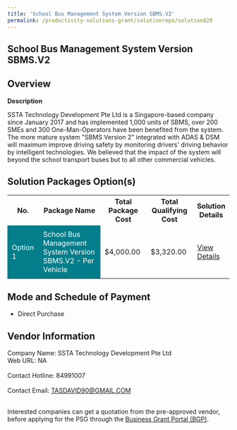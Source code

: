 ```yaml
---
title: 'School Bus Management System Version SBMS.V2'
permalink: /productivity-solutions-grant/solutionrepo/solution820
---
```


## School Bus Management System Version SBMS.V2

## Overview

**Description**

SSTA Technology Development Pte Ltd is a Singapore-based company since January 2017 and has implemented 1,000 units of SBMS, over 200 SMEs and 300 One-Man-Operators have been benefited from the system. The more mature system "SBMS Version 2" integrated with ADAS & DSM will maximum improve driving safety by monitoring drivers' driving behavior by intelligent technologies. We believed that the impact of the system will beyond the school transport buses but to all other commercial vehicles.

## Solution Packages Option(s)

<table>
<tr>
<th><b>No.</b></th>
<th><b>Package Name</b></th>
<th><b>Total Package Cost</b></th>
<th><b>Total Qualifying Cost</b></th>
<th><b>Solution Details</b></th>
</tr>
<tr>
<td style='padding: 10px; background-color: #037E8A; color: #FFFFFF;'>Option 1</td>
<td style='padding: 10px; background-color: #037E8A; color: #FFFFFF;'>School Bus Management System Version SBMS.V2 - Per Vehicle</td>
<td style='padding: 10px;'>$4,000.00</td>
<td style='padding: 10px;'>$3,320.00</td>
<td style='padding: 10px;'><a href='/images/psg/SSTA_SchoolBusManagement_DesensitisedPart1.pdf' target='_blank'>View Details</a></td>
</tr>
</table>

## Mode and Schedule of Payment

 - Direct Purchase

## Vendor Information

 Company Name: SSTA Technology Development Pte Ltd<br>Web URL: NA <br><br>Contact Hotline: 84991007 <br><br>Contact Email: TASDAVID90@GMAIL.COM <br><br>

Interested companies can get a quotation from the pre-approved vendor, before applying for the PSG through the <a href='https://www.businessgrants.gov.sg/' target='_blank' rel='noopener'>Business Grant Portal (BGP)</a>.

<script src="/jquery/resize-tables.js"></script>
